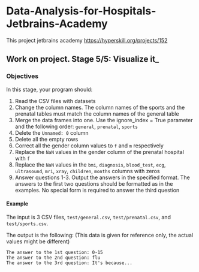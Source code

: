 # Data-Analysis-for-Hospitals-Jetbrains-Academy
This project jetbrains academy https://hyperskill.org/projects/152

## Work on project. Stage 5/5: Visualize it_
### Objectives

In this stage, your program should:

1. Read the CSV files with datasets
2. Change the column names. The column names of the sports and the prenatal tables must match the column names of the general table
3. Merge the data frames into one. Use the ignore_index = True parameter and the following order: ```general```, ```prenatal```, ```sports```
4. Delete the ```Unnamed: 0``` column
5. Delete all the empty rows
6. Correct all the gender column values to ```f``` and ```m``` respectively
7. Replace the ```NaN``` values in the gender column of the prenatal hospital with ```f```
8. Replace the ```NaN``` values in the ```bmi```, ```diagnosis```, ```blood_test```, ```ecg```, ```ultrasound```, ```mri```, ```xray```, ```children```, ```months``` columns with zeros
9. Answer questions 1-3. Output the answers in the specified format. The answers to the first two questions should be formatted as in the examples. No special form is required to answer the third question

#### Example
The input is 3 CSV files, ```test/general.csv```, ```test/prenatal.csv```, and ```test/sports.csv```.

The output is the following:
(This data is given for reference only, the actual values might be different)

```shell
The answer to the 1st question: 0-15
The answer to the 2nd question: flu
The answer to the 3rd question: It's because...
```
